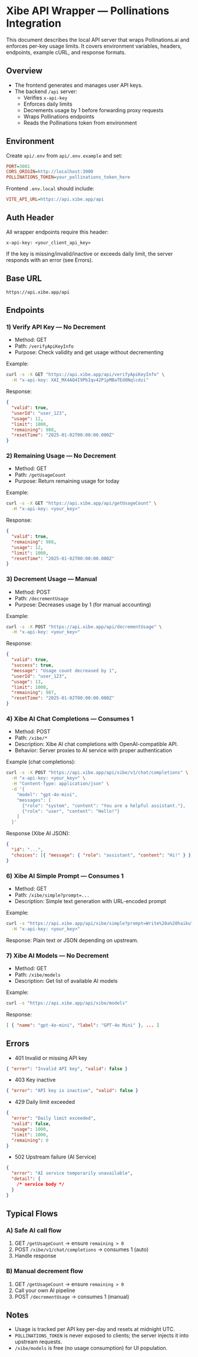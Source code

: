 # Xibe API Wrapper — Pollinations Integration

This document describes the local API server that wraps Pollinations.ai and enforces per-key usage limits. It covers environment variables, headers, endpoints, example cURL, and response formats.

## Overview

- The frontend generates and manages user API keys.
- The backend `/api` server:
  - Verifies `x-api-key`
  - Enforces daily limits
  - Decrements usage by 1 before forwarding proxy requests
  - Wraps Pollinations endpoints
  - Reads the Pollinations token from environment

## Environment

Create `api/.env` from `api/.env.example` and set:

```ini
PORT=3001
CORS_ORIGIN=http://localhost:3000
POLLINATIONS_TOKEN=your_pollinations_token_here
```

Frontend `.env.local` should include:

```ini
VITE_API_URL=https://api.xibe.app/api
```

## Auth Header

All wrapper endpoints require this header:

```http
x-api-key: <your_client_api_key>
```

If the key is missing/invalid/inactive or exceeds daily limit, the server responds with an error (see Errors).

## Base URL

```
https://api.xibe.app/api
```

## Endpoints

### 1) Verify API Key — No Decrement

- Method: GET
- Path: `/verifyApiKeyInfo`
- Purpose: Check validity and get usage without decrementing

Example:

```bash
curl -s -X GET "https://api.xibe.app/api/verifyApiKeyInfo" \
  -H "x-api-key: XAI_MX4AQ4I9PbIqv42P1pMBaTEd8Nqlcdzi"
```

Response:

```json
{
  "valid": true,
  "userId": "user_123",
  "usage": 12,
  "limit": 1000,
  "remaining": 988,
  "resetTime": "2025-01-02T00:00:00.000Z"
}
```

### 2) Remaining Usage — No Decrement

- Method: GET
- Path: `/getUsageCount`
- Purpose: Return remaining usage for today

Example:

```bash
curl -s -X GET "https://api.xibe.app/api/getUsageCount" \
  -H "x-api-key: <your_key>"
```

Response:

```json
{
  "valid": true,
  "remaining": 988,
  "usage": 12,
  "limit": 1000,
  "resetTime": "2025-01-02T00:00:00.000Z"
}
```

### 3) Decrement Usage — Manual

- Method: POST
- Path: `/decrementUsage`
- Purpose: Decreases usage by 1 (for manual accounting)

Example:

```bash
curl -s -X POST "https://api.xibe.app/api/decrementUsage" \
  -H "x-api-key: <your_key>"
```

Response:

```json
{
  "valid": true,
  "success": true,
  "message": "Usage count decreased by 1",
  "userId": "user_123",
  "usage": 13,
  "limit": 1000,
  "remaining": 987,
  "resetTime": "2025-01-02T00:00:00.000Z"
}
```

### 4) Xibe AI Chat Completions — Consumes 1

- Method: POST
- Path: `/xibe/*`
- Description: Xibe AI chat completions with OpenAI-compatible API.
- Behavior: Server proxies to AI service with proper authentication

Example (chat completions):

```bash
curl -s -X POST "https://api.xibe.app/api/xibe/v1/chat/completions" \
  -H "x-api-key: <your_key>" \
  -H "Content-Type: application/json" \
  -d '{
    "model": "gpt-4o-mini",
    "messages": [
      {"role": "system", "content": "You are a helpful assistant."},
      {"role": "user", "content": "Hello!"}
    ]
  }'
```

Response (Xibe AI JSON):

```json
{
  "id": "...",
  "choices": [{ "message": { "role": "assistant", "content": "Hi!" } }]
}
```

### 6) Xibe AI Simple Prompt — Consumes 1

- Method: GET
- Path: `/xibe/simple?prompt=...`
- Description: Simple text generation with URL-encoded prompt

Example:

```bash
curl -s "https://api.xibe.app/api/xibe/simple?prompt=Write%20a%20haiku" \
  -H "x-api-key: <your_key>"
```

Response: Plain text or JSON depending on upstream.

### 7) Xibe AI Models — No Decrement

- Method: GET
- Path: `/xibe/models`
- Description: Get list of available AI models

Example:

```bash
curl -s "https://api.xibe.app/api/xibe/models"
```

Response:

```json
[ { "name": "gpt-4o-mini", "label": "GPT-4o Mini" }, ... ]
```

## Errors

- 401 Invalid or missing API key

```json
{ "error": "Invalid API key", "valid": false }
```

- 403 Key inactive

```json
{ "error": "API key is inactive", "valid": false }
```

- 429 Daily limit exceeded

```json
{
  "error": "Daily limit exceeded",
  "valid": false,
  "usage": 1000,
  "limit": 1000,
  "remaining": 0
}
```

- 502 Upstream failure (AI Service)

```json
{
  "error": "AI service temporarily unavailable",
  "detail": {
    /* service body */
  }
}
```

## Typical Flows

### A) Safe AI call flow

1. GET `/getUsageCount` → ensure `remaining > 0`
2. POST `/xibe/v1/chat/completions` → consumes 1 (auto)
3. Handle response

### B) Manual decrement flow

1. GET `/getUsageCount` → ensure `remaining > 0`
2. Call your own AI pipeline
3. POST `/decrementUsage` → consumes 1 (manual)

## Notes

- Usage is tracked per API key per-day and resets at midnight UTC.
- `POLLINATIONS_TOKEN` is never exposed to clients; the server injects it into upstream requests.
- `/xibe/models` is free (no usage consumption) for UI population.
